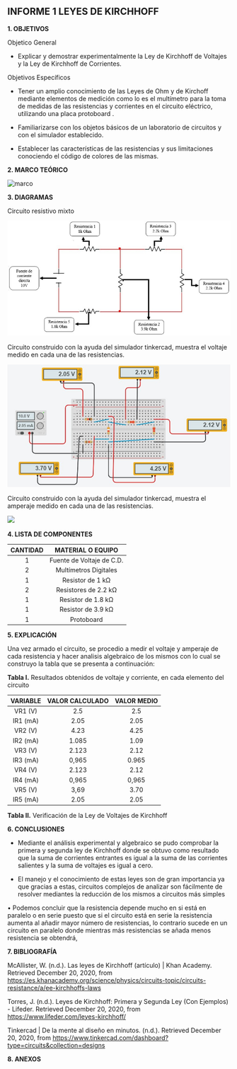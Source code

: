##  INFORME 1 LEYES DE KIRCHHOFF

**1. OBJETIVOS**

Objetico General

- Explicar y demostrar experimentalmente la Ley de Kirchhoff de Voltajes y la Ley de
Kirchhoff de Corrientes.

Objetivos Específicos

- Tener un amplio conocimiento de las Leyes de Ohm y de Kirchoff mediante elementos de medición como lo es el multímetro para la toma de  medidas  de  las  resistencias y corrientes en el circuito eléctrico, utilizando una placa protoboard .

- Familiarizarse con los objetos básicos de un laboratorio de circuitos y con el simulador establecido.

- Establecer las características de las resistencias y sus limitaciones conociendo el código de colores de las mismas.

**2. MARCO TEÓRICO**

![marco](https://scontent.fuio10-1.fna.fbcdn.net/v/t1.0-9/131634790_3625991074150408_5210374562054114609_n.jpg?_nc_cat=108&ccb=2&_nc_sid=730e14&_nc_eui2=AeEi8HtjhMnY4fBIqhV1L53I74jZqisjoBHviNmqKyOgEccfL6lwJOa77Tss_PdkggzzHUK3keWkc4ryqdAFZTen&_nc_ohc=Bm4TfY9PcRoAX9wPBrm&_nc_ht=scontent.fuio10-1.fna&oh=a5b8615c7ade0dd1de9c9fd5ca81294e&oe=60036196)

**3. DIAGRAMAS**

Circuito resistivo mixto

![](https://github.com/Juan-99/Fundamentos-de-Circuitos-4867-4877/blob/main/img/Diagrama%20del%20circuito.jpg)

Circuito construido con la ayuda del simulador tinkercad, muestra el voltaje medido en cada una de las resistencias.

![](https://github.com/Juan-99/Fundamentos-de-Circuitos-4867-4877/blob/main/img/Circuito%20armado%20con%20tinkercad.jpg)

Circuito construido con la ayuda del simulador tinkercad, muestra el amperaje medido en cada una de las resistencias.

![](https://github.com/Juan-99/Fundamentos-de-Circuitos-4867-4877/blob/main/img/Medici%C3%B3n%20del%20amperaje.jpg)

**4. LISTA DE COMPONENTES**

|**CANTIDAD**|**MATERIAL O EQUIPO**|
|:------:|:-------:|
|1|Fuente de Voltaje de C.D.|
|2|Multímetros Digitales|
|1|Resistor de 1 kΩ|
|2|Resistores de 2.2 kΩ|
|1|Resistor de 1.8 kΩ|
|1|Resistor de 3.9 kΩ|
|1|Protoboard|

**5. EXPLICACIÓN**

Una vez armado el circuito, se procedio a medir el voltaje y amperaje de cada resistencia y hacer analisis algebraico de los mismos con lo cual se construyo la tabla que se presenta a continuación: 

**Tabla I.**  Resultados obtenidos de voltaje y corriente, en cada elemento del circuito

|**VARIABLE**|**VALOR CALCULADO**|**VALOR MEDIO**|
|:-----------:|:-----------:|:--------------:|
|VR1 (V)|2.5|2.5|
|IR1 (mA)|2.05|2.05|
|VR2 (V)|4.23|4.25|
|IR2 (mA)|1.085|1.09|
|VR3 (V)|2.123|2.12|
|IR3 (mA)|0,965|0.965|
|VR4 (V)|2.123|2.12|
|IR4 (mA)|0,965|0,965|
|VR5 (V)|3,69|3.70|
|IR5 (mA)|2.05|2.05|

**Tabla II.** Verificación de la Ley de Voltajes de Kirchhoff


**6. CONCLUSIONES**

- Mediante el análisis experimental y algebraico se pudo comprobar la primera y segunda ley de Kirchhoff donde se obtuvo como resultado que la suma de corrientes entrantes es igual a la suma de las corrientes salientes y la suma de voltajes es igual a cero.

- El manejo y el conocimiento de estas leyes son de gran importancia ya que gracias a estas,  circuitos complejos de analizar son fácilmente de resolver  mediantes la reducción de los mismos a circuitos más simples

•	Podemos concluir que la resistencia depende mucho en si está en paralelo o en serie puesto que si el circuito está en serie la resistencia aumenta al añadir mayor número de resistencias, lo contrario sucede en un circuito en paralelo donde mientras más resistencias se añada menos resistencia se obtendrá,

**7. BIBLIOGRAFÍA**

McAllister, W. (n.d.). Las leyes de Kirchhoff (artículo) | Khan Academy. Retrieved December 20, 2020, from https://es.khanacademy.org/science/physics/circuits-topic/circuits-resistance/a/ee-kirchhoffs-laws

Torres, J. (n.d.). Leyes de Kirchhoff: Primera y Segunda Ley (Con Ejemplos) - Lifeder. Retrieved December 20, 2020, from https://www.lifeder.com/leyes-kirchhoff/

Tinkercad | De la mente al diseño en minutos. (n.d.). Retrieved December 20, 2020, from https://www.tinkercad.com/dashboard?type=circuits&collection=designs

**8. ANEXOS**
